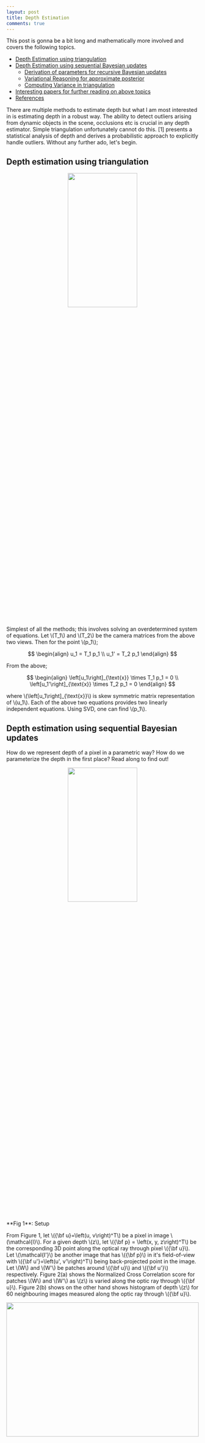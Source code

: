 ```yaml
---
layout: post
title: Depth Estimation
comments: true
---
```


<script src="https://cdnjs.cloudflare.com/ajax/libs/mathjax/2.7.0/MathJax.js?config=TeX-AMS-MML_HTMLorMML" type="text/javascript"></script>
<link rel="stylesheet" href="./../css/prism.css">
<script src="./../js/prism.js"></script>
<script src="https://cdnjs.cloudflare.com/ajax/libs/mathjax/2.7.0/MathJax.js?config=TeX-AMS-MML_HTMLorMML" type="text/javascript"></script>

This post is gonna be a bit long and mathematically more involved and covers the following topics.


- [Depth Estimation using triangulation](#triangulation)
- [Depth Estimation using sequential Bayesian updates](#bayesian)
  - [Derivation of parameters for recursive Bayesian updates](#bayesian_derivation)
  - [Variational Reasoning for approximate posterior](#bayesian_reasoning)
  - [Computing Variance in triangulation](#bayesian_variance)
- [Interesting papers for further reading on above topics](#further)
- [References](#ref)

There are multiple methods to estimate depth but what I am most interested in is estimating depth in a robust way. The ability to detect outliers arising from  dynamic objects in the scene, occlusions etc is crucial in any depth estimator. Simple triangulation unfortunately cannot do this. [1] presents a statistical analysis of depth and derives a probabilistic approach to explicitly handle outliers. Without any further ado, let's begin.


<a name='triangulation'></a>
## Depth estimation using triangulation

<p align="center"><img width="60%" height="30%" src="./../images/blog/triangulation2.svg"/></p>


Simplest of all the methods; this involves solving an overdetermined system of equations. Let \\(T_1\\) and \\(T_2\\) be the camera matrices from the above two views. Then for the point \\(p_1\\);

$$
\begin{align}
u_1 = T_1 p_1 \\
u_1' = T_2 p_1
\end{align}
$$

From the above;

$$
\begin{align}
\left[u_1\right]_{\text{x}} \times T_1 p_1 = 0 \\
\left[u_1'\right]_{\text{x}} \times T_2 p_1 = 0
\end{align}
$$

where \\(\left[u_1\right]_{\text{x}}\\) is skew symmetric matrix representation of \\(u_1\\). Each of the above two equations provides two linearly independent equations. Using SVD, one can find \\(p_1\\).


<a name='bayesian'></a>
## Depth estimation using sequential Bayesian updates

How do we represent depth of a pixel in a parametric way? How do we parameterize the depth in the first place? Read along to find out!

<p align="center"><img width="60%" height="30%" src="./../images/blog/setup.svg"/></p>
**Fig 1**: Setup

From Figure 1, let \\({\bf u}=\left(u, v\right)^T\\) be a pixel in image \\(\mathcal{I}\\). For a given depth \\(z\\), let \\({\bf p} = \left(x, y, z\right)^T\\) be the corresponding 3D point along the optical ray through pixel \\({\bf u}\\). Let \\(\mathcal{I'}\\) be another image that has \\({\bf p}\\) in it's field-of-view with \\({\bf u'}=\left(u', v'\right)^T\\) being back-projected point in the image. Let \\(W\\) and \\(W'\\) be patches around \\({\bf u}\\) and \\({\bf u'}\\) respectively. Figure 2(a) shows the Normalized Cross Correlation score for patches \\(W\\) and \\(W'\\) as \\(z\\) is varied along the optic ray through \\({\bf u}\\). Figure 2(b) shows on the other hand shows histogram of depth \\(z\\) for 60 neighbouring images measured along the optic ray through \\({\bf u}\\).

<p align="center"><img width="100%" height="30%" src="./../images/blog/depth_histo.png"/></p>
**Fig 2** Image source [1]

<br>

From the above plots it is statistically clear that true depth measurement is concentrated around single depth value (good measurement) and there is a lot of noise (bad measurement) albeit uniformly distributed along different depth values.

So a probability distribution that is combination of Gaussian (for good measurement) and uniform (for bad measurement) makes sense. The two are weighted by the inlier ratio \\(\rho\\) which indicates the probability of the measurement being inlier. Mathematically, given the inlier ratio \\(\rho\\) and the true depth \\(\hat d\\), the depth after \\(k^{th}\\) measurement takes the form;

$$
p\left(d_k \mid \hat d, \rho \right) = \rho \mathcal{N} \left(d_k \mid \hat d, {\tau}_k^2 \right) + (1 - \rho) \mathcal{U}(d_k \mid d_{min}, d_{max})
$$


\\(\[d_{min}, d_{max}\]\\) is the interval from which noisy depth measurements are sampled. These can be set based on the near and far plane of the camera. \\({\tau}_k^2\\) is the variance of depth by assuming 1 pixel measurement noise in the image. [Section](#compute_var) outlines how to compute \\(\tau_k^2\\).


Say we have sequence of \\(n\\) frames \\(k = \\{r, r+1, \dots, r+n \\}\\) that observe the point \\(\bf p\\) first observed in the reference frame \\(r\\). Using triangulation method described above we can generate sequence of depth hypothesis \\(\mathcal{D} = \\{d_{r+1}, \dots, d_{r+n}\\}\\) where \\(d_k^{th}\\) hypothesis is obtained by triangulating views \\(r\\) and \\(k\\).

Now that we have parameterized the depth and have sequence of depth hypothesis, how do we compute the parameters of the above density model? 

Assuming independent observations, likelihood function is given by;

$$
\begin{align}
p(\mathcal{D} \mid \hat d, \rho) & = \prod_{k=r+1}^{r+n}p(d_k \mid \hat d, \rho) \\
\end{align}
$$

The parameters of the above likelihood can be obtained in a maximum likelihood framework using Expectation Maximization. But as noted in [XX], the experiments seemed to be trapped in a local optimum. Other way round? Sequential Bayesian updates to the rescue!

Posterior takes the form;

$$
p\left(\hat d, \rho \mid \mathcal{D} \right) \propto p\left(\hat d, \rho \right) \prod_{k} \left(d_k \mid \hat d, \rho \right)
$$

where \\(p\left(\hat d, \rho \right)\\) is the prior on depth and inlier ratio which is assumed to be uniform and modeled using a dense 2d histogram. Authors of [X] show that above posterior can be modelled using product of a Gaussian distribution for the depth and a Beta distribution for the inlier ratio.

$$
q \left(\hat d, \rho \mid a_k, b_k, \mu_k, \sigma_k^2 \right) = \beta \left(\rho \mid a_k, b_k\right) \mathcal{N}(\hat d \mid \mu_k, \sigma_k^2)
$$

where \\(a_k\\) and \\(b_k\\) are parameters of Beta distribution. But the choice of the posterior as product of a Gaussian and a Beta distribution could be surprising right? [Section](#bayesian_reasoning)  gives a proof of why. In fact this is the approximating distribution that minimizes KL divergence from the true posterior. Updates in the above equation are implemented in a sequential manner where posterior after \\((k-1)^{th}\\) observation is used as prior for \\(k^{th}\\) observation. Now, for \\(k^{th}\\) observation, the new posterior takes the form;

$$
p \left(\hat d, \rho \mid d_{r+1}, \dots, d_k\right) \approx \alpha  q \left(\hat d, \rho \mid a_{k-1}, b_{k-1}, \mu_{k-1}, \sigma_{k-1}^2 \right) p\left(d_k \mid \hat d, \rho \right)
$$

But the new posterior is no longer of the form \\(Gaussian \times Beta\\) but this can be approximated using moment matching. The new parameters \\(a_k, b_k, \mu_k, \sigma_k^2\\) are computed so that the posterior \\(p \left(\hat d, \rho \mid d_{r+1}, \dots, d_k\right)\\) and the approximation \\( q \left(\hat d, \rho \mid a_k, b_k, \mu_k, \sigma_k^2 \right) \\) have same first and second order moments wrt \\(\rho\\) and \\(\hat d\\). The updates are derived in the following section.

<a name='bayesian_derivation'></a>
## Derivation of parameters for recursive Bayesian updates
Here I shall derive the expression for parameters in the approximated posterior form. Specifically we match the moments wrt \\(\rho\\) and \\(\hat d\\) in the posterior approximation;

$$
q \left(\hat d, \rho \mid a, b, \mu, \sigma^2 \right) = \beta \left(\rho \mid a, b\right) \mathcal{N}(\hat d \mid \mu, \sigma^2) \tag{1}
$$

and the updated posterior;

$$
p \left(\hat d, \rho \mid d_{r+1}, \dots, d_k\right) \approx \alpha  q \left(\hat d, \rho \mid a, b, \mu, \sigma^2 \right) p\left(d \mid \hat d, \rho \right) \tag{2}
$$

after \\(k^{th}\\) observation. To simplify notation subscripts are dropped. \\(a, b, \mu, \sigma^2\\) and \\(a', b', \mu', \sigma'^2\\) are the prior and posterior parameters respectively.

#### Moments of approximated posterior
Mean and variance wrt \\(\hat d\\) in equation 1 are \\(\mu'\\) and \\(\mu'^2 + \sigma'^2\\) respectively.

Similarly; mean and variance wrt \\(\rho\\) in equation 1 are \\(\frac{a'}{a'+b'}\\) and \\(\frac{a'(a'+1)}{(1+a'+b')(a'+b')}\\) respectively.


#### Moments of actual posterior

Substitute equation X in (2) to get;

$$
\begin{align}
&= \beta \left(\rho \mid a, b\right) \mathcal{N}(\hat d \mid \mu, \sigma^2) \left(\rho \mathcal{N} \left(d \mid \hat d, {\tau}^2 \right) + (1 - \rho) \mathcal{U}(d) \right) \\
&= \rho \beta \left(\rho \mid a, b\right)\mathcal{N}(\hat d \mid \mu, \sigma^2) \mathcal{N} \left(d \mid \hat d, {\tau}^2 \right) \\
& \quad \quad + (1-\rho) \beta \left(\rho \mid a, b\right)\mathcal{N}(\hat d \mid \mu, \sigma^2) \mathcal{U}(d) \tag{3}\\
\end{align}
$$

Now, using the properties of \\(\text{Beta}\\) distribution, 

$$
\beta(\rho \mid a, b) = \frac{\Gamma(a+b)}{\Gamma(a)\Gamma(b)} \rho^{a-1}(1-\rho)^{b-1}
$$

From the above;

$$
\rho \beta(\rho \mid a, b) = \frac{a}{a+b} \beta(\rho \mid a+1, b) \tag{4}
$$

and similarly;

$$
(1-\rho) \beta \left(\rho \mid a, b\right) = \frac{b}{a+b} \beta \left(\rho \mid a, b+1\right) \tag{5}
$$

Substituting (4) and (5) in (3), (2) takes the form;

$$
\frac{a}{a+b} \beta(\rho \mid a+1, b)\mathcal{N}(\hat d \mid \mu, \sigma^2) \mathcal{N} \left(d \mid \hat d, {\tau}^2 \right) \\
 + \frac{b}{a+b} \beta \left(\rho \mid a, b+1\right) \mathcal{N}(\hat d \mid \mu, \sigma^2) \mathcal{U}(d)
$$

The above can further be simplified to;

$$
\frac{a}{a+b} \beta(\rho \mid a+1, b)\mathcal{N}(\hat d \mid m, s^2) \mathcal{N} \left(d \mid \mu, \tau^2 + \sigma^2 \right) \\ 
+ \frac{b}{a+b} \beta \left(\rho \mid a, b+1\right) \mathcal{N}(\hat d \mid \mu, \sigma^2) \mathcal{U}(d) \tag{6}
$$

where

$$
\begin{align}
\frac{1}{s^2} & = \frac{1}{\sigma^2} + \frac{1}{\tau^2} \\
m & = s^2 \left(\frac{d}{\tau^2}+\frac{\mu}{\sigma^2}\right)
\end{align}
$$

First to make things simpler;

$$
\begin{align}
C_1 & = \frac{a}{a+b} \mathcal{N}(d \mid \mu, \sigma^2+\tau^2) \\
C_2 & = \frac{b}{a+b} \mathcal{U}(d)
\end{align}
$$

First integrating out (6) w.r.t \\(\rho\\) we obtain the marginal distribution over \\(\hat d\\). Mean wrt \\(\hat d\\) in (6) is given by \\(C_1 m + C_2\mu\\) and variance by \\(C_1 (s^2+m^2) + C_2(\mu^2+\sigma^2)\\)

Similarly integrating out w.r.t \\(\hat d\\) we obtain the marginal distribution over \\(\rho\\). Mean and variance w.r.t \\(\rho\\) are given by \\(C_1\frac{a+1}{a+b+1}+C_2\frac{a}{a+b+1}\\) and \\(C_1\frac{(a+1)(a+2)}{(a+b+1)(a+b+2)} + C_2\frac{a(a+1)}{(a+b+1)(a+b+2)}\\) respectively.

Equating the above mean and variances we get the following 4 equations;

$$
\begin{align}

\mu' & = C_1 m + C_2\mu \\
\mu'^2 + \sigma'^2 & = C_1 (s^2+m^2) + C_2(\mu^2+\sigma^2) \\
\frac{a'}{a'+b'} & = C_1\frac{a+1}{a+b+1}+C_2\frac{a}{a+b+1} \\
\frac{a'(a'+1)}{(1+a'+b')(a'+b')} & = C_1\frac{(a+1)(a+2)}{(a+b+1)(a+b+2)} + C_2\frac{a(a+1)}{(a+b+1)(a+b+2)} \\

\end{align}
$$

Solving the above 4 equations we get the updated parameters \\(a', b', \mu', \sigma'^2\\).

<a name='bayesian_reasoning'></a>
## Variational Reasoning for approximate posterior

Here, the derivation for the approximate posterior for equation (2) using factorization is provided. The Dynamic Bayesian network corresponding to the density mixture model is given in the following figure. Quantities in the red box denote \\(N\\) i.i.d data. The observed data \\((d_k)\\) is highlighted in orange.

<p align="center"><img width="30%" height="30%" src="./../images/blog/bayesian-network.svg"/></p>

The corresponding joint probability distribution is give by;

$$
p(D, Z, \hat d, \rho) = \left[ \prod_{k=1}^{N}p\left(d_k \mid \rho, \hat d, z_k\right)p\left(z_k \mid \rho\right) \right] p\left(\hat d\right)p\left(\rho\right) \tag{7}
$$

where \\(D = \\{d_1, d_2, \dots, d_N\\}\\) are \\(N\\) depth hypothesis and \\(Z = \\{z_1, z_2, \dots, z_N\\}\\) are the latent variables with \\(z_k = 1\\) indicating that \\(k^{th}\\) depth hypothesis is inlier. 

Restating the mixture model;

$$
p\left(d_k \mid \hat d, \rho \right) = \rho \mathcal{N} \left(d_k \mid \hat d, {\tau}_k^2 \right) + (1 - \rho) \mathcal{U}(d_k \mid d_{min}, d_{max}) \tag{8}
$$

Assuming independent initial prior, we have \\(p\left(\rho, \hat d\right) = p(\rho)p(\hat d)\\). Introducing the latent variable \\(z_k\\); we have the following;

$$
p\left(d_k \mid \hat d, \rho, z_k \right) = \mathcal{N} \left(d_k \mid \hat d, {\tau}_k^2 \right)^{z_k} + \mathcal{U}(d_k)^{1-z_k} \tag{9}
$$

and 

$$
p\left(z_k \mid \rho \right) = \rho^{z_k}(1-\rho)^{1-z_k} \tag{10}
$$

By marginilizing the latent variables from (9) and (10) we get the original mixture model (8) i.e,

$$
p\left(d_k \mid \hat d, \rho \right) = \int p\left(d_k \mid \hat d, \rho, z_k \right) p\left(z_k \mid \rho \right) dz_{k}
$$ 

We now aim to approximate the posterior \\(p(\hat d, \rho, Z \mid D)\\) with \\(q(\hat d, \rho, Z)\\). Factorizing the approximate posterior as follows;

$$
q(\hat d, \rho, Z) = q(\hat d, \rho)q(Z)
$$

Now the factorized distributions are given by;

$$
\begin{align}
\ln q^{*}(Z) & = \mathbf{E}_{\hat d, \rho}\left[ \ln p \left( D, Z, \hat d, \rho \right) \right] + const \tag{11} \\ 
\ln q^{*}(\hat d, \rho) & = \mathbf{E}_{Z}\left[ \ln p \left( D, Z, \hat d, \rho \right) \right] + const \tag{12}
\end{align}
$$

What we are most interested in is equation (12).

$$
\begin{align}
\ln q^{*}(\hat d, \rho) & = \mathbf{E}_{Z}\left[ \ln p \left( D, Z, \hat d, \rho \right) \right] + const \\
& = \mathbf{E}_{Z}\left[ \ln p(\hat d) + \ln p(\rho) + \sum_{k=1}^{N}\ln p(z_k\mid\rho)+\sum_{k=1}^{N}\ln p(d_k\mid\rho, \hat d, z_k) \right] \\

& = \ln p(\hat d) + \ln p(\rho) + \mathbf{E}_{Z} \left[\sum_{k=1}^{N} z_k \ln \rho + (1-z_k)\ln (1-\rho) \right] \\
      & \hspace{3em} + \mathbf{E}_{Z} \left[\sum_{k=1}^{N} z_k \ln \mathcal{N}(d_k \mid \hat d, \tau_k^2) + (1-z_k)\ln U(d_k) \right] \notag \\

& = \ln p(\hat d) + \ln p(\rho) + \sum_{k=1}^{N} \mathbf{E} \left[z_k\right] \ln \rho + (1-\mathbf{E} \left[z_k\right])\ln (1-\rho) \\
      & \hspace{3em}  + \sum_{k=1}^{N} \mathbf{E}\left[z_k\right] \ln \mathcal{N}(d_k \mid \hat d, \tau_k^2) + (1-\mathbf{E} \left[z_k\right])\ln U(d_k) \\

& = \ln p(\hat d) + \ln p(\rho) + \sum_{k=1}^{N} \mathbf{E} \left[z_k\right] \left(\ln \rho + \ln \mathcal{N}(d_k \mid \hat d, \tau_k^2) \right) \\
      & \hspace{3em}  + \sum_{k=1}^{N} (1-\mathbf{E}\left[z_k\right]) \left( \ln (1-\rho) + \ln U(d_k)\right) \\
\end{align}
$$

Taking exponential of the above gives;

$$
\begin{align}
q^{*}(\hat d, \rho) & = p(\rho)p(\hat d) \prod_{k=1}^{N}\left(\rho\mathcal{N}(d_k \mid \hat d, \tau_k^2)\right)^{\mathbf{E} \left[z_k\right]}\left(1-\rho\right)^{1-\mathbf{E} \left[z_k\right]} \\
& =\alpha p(\rho)p(\hat d) \rho^{S}(1-\rho)^{N-S} \prod_{k=1}^{N} \mathcal{N}(d_k \mid \hat d, \tau_k^2)^{r_k} \tag{13}
\end{align}
$$

where \\(\alpha\\) is a constant, \\(r_k = \mathbf{E}\left[z_k\right]\\) and \\(S = \sum_{k}\mathbf{E}\left[z_k\right]\\). The above equation can further be factorized into two indepenent distributions over \\(\rho\\) and \\(\hat d\\) i.e,

$$
q^{*}(\hat d, \rho) = q^{*}(\hat d)q^{*}(\rho)
$$

where;

$$
\begin{align}
q^{*}(\rho) & = \alpha_1 p(\rho) \rho^{S}(1-\rho)^{N-S} \tag{14} \\
q^{*}(\hat d) &= \alpha_2 p(\hat d) \prod_{k=1}^{N} \mathcal{N}(d_k \mid \hat d, \tau_k^2)^{r_k} \tag{15}
\end{align}
$$


Now by choosing the priors over \\(\rho\\) and \\(\hat d\\) to follow uniform and Gaussian respectively; equation (14) reduces to Beta distribution and with equation (15) reducing to Gaussian.


<a name='bayesian_variance'></a>
## Computing Variance in triangulation

<p align="center"><img width="60%" height="30%" src="./../images/blog/triangulation_bayesian2.svg"/></p>


Variance is  \\(\tau_k^2 = \left(\vert \vert {\bf {}_r p}\vert \vert - \vert \vert {\bf {}_r p^+} \vert \vert \right)^2 \\).

Let \\(\bf t\\) be the translation component of the transformation \\({}^k T_r\\). \\({\bf {}_r p}\\) is a point \\(z\\) units away from \\(C_r\\). Let \\(\bf f\\) be the unit vector from \\(C_r\\) through the pixel \\(u\\).

$$
\begin{align}
{\bf a} & = {\bf {}_r p} - {\bf t} \\
\alpha & = \cos^{-1} \left( \frac{\bf f \cdot t}{\vert \vert \bf t \vert \vert} \right) \\
\beta & = \cos^{-1} \left( -\frac{ {\bf t} \cdot {\bf a}}{\vert \vert {\bf t} \vert \vert \cdot \vert \vert {\bf a} \vert \vert} \right) \\
\beta^+ & = \beta + 2\tan^{-1} \left( \frac{1}{2f} \right) \tag{4} \\
\gamma & = \pi - \alpha - \beta^+ \tag{5}\\
\vert \vert {\bf {}_r p^+} \vert \vert & = \vert \vert {\bf t} \vert \vert \frac{\sin \beta^{+}}{\sin \gamma} \tag{6}\\
\tau_k^2 & = \left(\vert \vert {\bf {}_r p^+}\vert \vert - \vert \vert {\bf {}_r p} \vert \vert \right)^2
\end{align}
$$

where the term added to \\(\beta\\) in equation (4) is the angle generated by the ray for 1 pixel in the image as shown in the following figure (\\(f\\) is the focal length of camera). Equation (5) ensures sum of all angles in a triangle is \\(\pi\\) and equation (6) is obtained by applying law of sines

<p align="center"><img width="60%" height="30%" src="./../images/blog/fov.svg"/></p>


<a name='further'></a>
## Interesting papers
- [Neural RGB->D Sensing: Depth and Uncertainty from a Video Camera](https://arxiv.org/abs/1901.02571)
- [Depth from Videos in the Wild: Unsupervised Monocular Depth Learning from Unknown Cameras](https://arxiv.org/abs/1904.04998)
- [Learning the Depths of Moving People by Watching Frozen People](https://arxiv.org/abs/1904.11111)

<a name='ref'></a>
## References
[1] Video-based, Real-Time Multi View Stereo

[2] SVO: Fast Semi-Direct Monocular Visual Odometry

<br><br>
<div id="disqus_thread"></div>
<script>
(function() {
var d = document, s = d.createElement('script');
s.src = 'https://kvmanohar22-github-io.disqus.com/embed.js';
s.setAttribute('data-timestamp', +new Date());
(d.head || d.body).appendChild(s);
})();
</script>
<noscript>Please enable JavaScript to view the <a href="https://disqus.com/?ref_noscript">comments powered by Disqus.</a></noscript>
